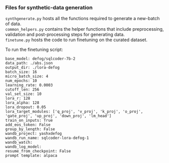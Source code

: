 

### Files for synthetic-data generation

```synthgenerate.py``` hosts all the functions required to generate a new-batch of data.  
```common_helpers.py``` contains the helper functions that include preprocessing, validation and post-processing steps for generating data.   
```finetune.py``` hosts the code to run finetuning on the curated dataset.  


To run the finetuning script:
```
base_model: defog/sqlcoder-7b-2
data_path: ./abs.json
output_dir: ./lora-defog
batch_size: 16
micro_batch_size: 4
num_epochs: 10
learning_rate: 0.0003
cutoff_len: 256
val_set_size: 10
lora_r: 128
lora_alpha: 128
lora_dropout: 0.05
lora_target_modules: ['q_proj', 'v_proj', 'k_proj', 'o_proj', 'gate_proj', 'up_proj', 'down_proj', 'lm_head']
train_on_inputs: True
add_eos_token: False
group_by_length: False
wandb_project: yashxdefog
wandb_run_name: sqlcoder-lora-defog-1
wandb_watch: 
wandb_log_model: 
resume_from_checkpoint: False
prompt template: alpaca
```
